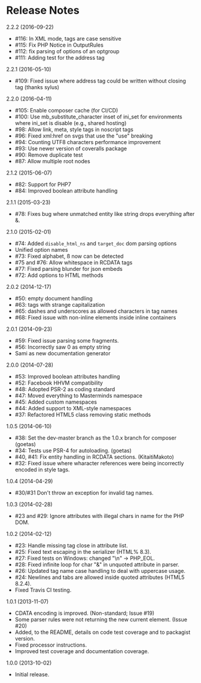# Release Notes

2.2.2 (2016-09-22)

- #116: In XML mode, tags are case sensitive
- #115: Fix PHP Notice in OutputRules
- #112: fix parsing of options of an optgroup
- #111: Adding test for the address tag

2.2.1 (2016-05-10)

- #109: Fixed issue where address tag could be written without closing tag (thanks sylus)

2.2.0 (2016-04-11)

- #105: Enable composer cache (for CI/CD)
- #100: Use mb_substitute_character inset of ini_set for environments where
  ini_set is disable (e.g., shared hosting)
- #98: Allow link, meta, style tags in noscript tags
- #96: Fixed xml:href on svgs that use the "use" breaking
- #94: Counting UTF8 characters performance improvement
- #93: Use newer version of coveralls package
- #90: Remove duplicate test
- #87: Allow multiple root nodes

2.1.2 (2015-06-07)
- #82: Support for PHP7
- #84: Improved boolean attribute handling

2.1.1 (2015-03-23)
- #78: Fixes bug where unmatched entity like string drops everything after &.

2.1.0 (2015-02-01)
- #74: Added `disable_html_ns` and `target_doc` dom parsing options
- Unified option names
- #73: Fixed alphabet, &szlig; now can be detected
- #75 and #76: Allow whitespace in RCDATA tags
- #77: Fixed parsing blunder for json embeds
- #72: Add options to HTML methods

2.0.2 (2014-12-17)
- #50: empty document handling
- #63: tags with strange capitalization
- #65: dashes and underscores as allowed characters in tag names
- #68: Fixed issue with non-inline elements inside inline containers

2.0.1 (2014-09-23)
- #59: Fixed issue parsing some fragments.
- #56: Incorrectly saw 0 as empty string
- Sami as new documentation generator

2.0.0 (2014-07-28)
- #53: Improved boolean attributes handling
- #52: Facebook HHVM compatibility
- #48: Adopted PSR-2 as coding standard
- #47: Moved everything to Masterminds namespace
- #45: Added custom namespaces
- #44: Added support to XML-style namespaces
- #37: Refactored HTML5 class removing static methods

1.0.5 (2014-06-10)
- #38: Set the dev-master branch as the 1.0.x branch for composer (goetas)
- #34: Tests use PSR-4 for autoloading. (goetas)
- #40, #41: Fix entity handling in RCDATA sections. (KitaitiMakoto)
- #32: Fixed issue where wharacter references were being incorrectly encoded in style tags.

1.0.4 (2014-04-29)
- #30/#31 Don't throw an exception for invalid tag names.

1.0.3 (2014-02-28)
- #23 and #29: Ignore attributes with illegal chars in name for the PHP DOM.

1.0.2 (2014-02-12)
- #23: Handle missing tag close in attribute list.
- #25: Fixed text escaping in the serializer (HTML% 8.3).
- #27: Fixed tests on Windows: changed "\n" -> PHP_EOL.
- #28: Fixed infinite loop for char "&" in unquoted attribute in parser.
- #26: Updated tag name case handling to deal with uppercase usage.
- #24: Newlines and tabs are allowed inside quoted attributes (HTML5 8.2.4).
- Fixed Travis CI testing.

1.0.1 (2013-11-07)
- CDATA encoding is improved. (Non-standard; Issue #19)
- Some parser rules were not returning the new current element. (Issue #20)
- Added, to the README, details on code test coverage and to packagist version.
- Fixed processor instructions.
- Improved test coverage and documentation coverage.

1.0.0 (2013-10-02)
- Initial release.

